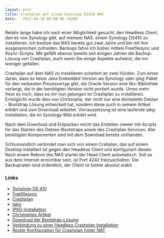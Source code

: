 ```yaml
---
layout: post
title: Crashplan auf einem Synology DS410 NAS
date:   2012-04-30 08:00:00 +0200
---
```


Relativ lange habe ich nach einer Möglichkeit gesucht, den
Headless Client, den es von Synology gibt, auf meinem NAS, einem
Synology DS410 zu installieren. Ich besitze das NAS bereits gut zwei
Jahre und bin mit ihm ausgesprochen zufrieden. Backups fahre ich bisher
mittels Freefilesync und Rsync-Scripts. Mit gefällt ebenso bereits seit
einigen Jahren die Backup-Lösung von Crashplan, auch wenn Sie einige
Aspekte aufweist, die mir weniger gefallen.

Crashplan auf dem NAS zu installieren scheitert an zwei Hürden. Zum
einen daran, dass es keine Java Embedded Version als Synology oder
ipkg-Paket für den verbauten Prozessortyp gibt, die Oracle Version eine
libc-Bibliothek verlangt, die in der benötigten Version nicht portiert
wurde. Umso mehr freut es mich, dass es mir nun gelungen ist Crashplan
zu installieren. Ermöglicht wurde dies von Christophe, der nicht nur
eine klomplette Debian - Bootstrap Lösung entwickelt hat, sondern diese
auch in seinem Artikel erklärt und zum Download anbietet. Vorraussetzung
ist eine laufende ipkg-Installation, die im Synology-Wiki erklärt wird.

Nach dem Download und Entpacken reicht das Erstellen zweier init-Scripts
für das Starten des Debian-Bootstraps sowie des Crashplan Services. Alle
benötigten Komponenten sind mit dem Sownload bereits vorhanden.

Schlussendlich verbindet man sich von einem Crahplan, das auf einem
Desktop installiert ist gegen den Headless Client und konfiguriert
diesen. Nach einem Reboot des NAS startet der Head Client automatisch.
Soll es aus dem Internet erreichbar sein, ist Port 4242 freizuschalten.
Die Backupraten sind ordentlich, der Client ist bisher absolut stabil.

### Links

-   [Synology DS 410](http://www.synology.com/products/product.php?product_name=DS410&lang=deu)
-   [Freefilesync](http://sourceforge.net/projects/freefilesync/)
-   [Crashplan](http://www.crashplan.com/)
-   [ipkg](http://de.wikipedia.org/wiki/IPKG)
-   [IPKG-Installation](http://www.synology-wiki.de/index.php/IPKG)
-   [Christophes Artikel](http://chreggy.fr/thegeek/2012/01/10/crashplan-sur-un-synology-powerpc-ds109/)
-   [Download der Bootstrap-Lösung](http://dl.dropbox.com/u/56228689/bootstrap-powerpc.tgz)
-   [Verbindung zu einer Headless Crashplan Installation](http://support.crashplan.com/doku.php/how_to/configure_a_headless_client)
-   [Router Konfiguration für Crashplan hinter NAT](http://support.crashplan.com/doku.php/client/troubleshooting/troubleshoot_network_connection")